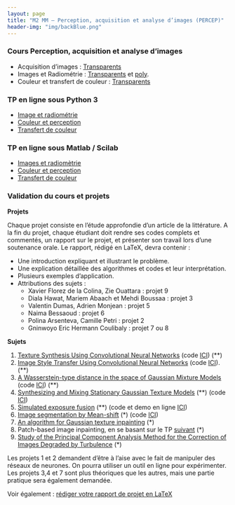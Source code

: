 ```yaml
---
layout: page
title: "M2 MM – Perception, acquisition et analyse d’images (PERCEP)"
header-img: "img/backBlue.png"
---
```


### Cours Perception, acquisition et analyse d’images

* Acquisition d’images : [Transparents](http://w3.mi.parisdescartes.fr/~jdelon/enseignement/cours_image_m2/cours_perception_acquisition.pdf)
* Images et Radiométrie :  [Transparents](http://w3.mi.parisdescartes.fr/~jdelon/enseignement/cours_image_m2/COURS_radiometrie_master.pdf)  et [poly](http://w3.mi.parisdescartes.fr/~jdelon/enseignement/cours_image_m2/radiometrie.pdf).
* Couleur et transfert de couleur : [Transparents](http://w3.mi.parisdescartes.fr/~jdelon/enseignement/cours_image_m2/COURS_couleur_master.pdf)

### TP  en ligne sous Python 3 

* [Image et radiométrie](https://nbviewer.jupyter.org/github/judelo/notebooks/blob/master/python/TP_Radiometrie.ipynb)
* [Couleur et perception](https://nbviewer.jupyter.org/github/judelo/notebooks/blob/master/python/TP_color.ipynb) 
* [Transfert de couleur](https://nbviewer.jupyter.org/github/judelo/notebooks/blob/master/python/TP_color_transfer.ipynb)

### TP  en ligne sous Matlab / Scilab

* [Images et radiomètrie](http://w3.mi.parisdescartes.fr/~jdelon/enseignement/tp_image/org/TP_radiometrie.html)
* [Couleur et perception](http://w3.mi.parisdescartes.fr/~jdelon/enseignement/tp_image/org/TP_perception.html)
* [Transfert de couleur](http://w3.mi.parisdescartes.fr/~jdelon/enseignement/tp_image/org/TP_color_transfer.html)

### Validation du cours et projets 

**Projets**

Chaque projet consiste en l’étude approfondie d’un article de la littérature. A la fin du projet, chaque étudiant doit rendre ses codes complets et commentés, un rapport sur le projet, et présenter son travail lors d’une soutenance orale. Le rapport, rédigé en LaTeX, devra contenir :

* Une introduction expliquant et illustrant le problème.
* Une explication détaillée des algorithmes et codes et leur interprétation.
* Plusieurs exemples d’application.
* Attributions des sujets :
    * Xavier Florez de la Colina, Zie Ouattara : projet 9
    * Diala Hawat, Mariem Abaach et Mehdi Boussaa : projet 3
    * Valentin Dumas,  Adrien Monjean : projet 5
    * Naima Bessaoud : projet 6
    * Polina Arsenteva, Camille Petri : projet 2
    * Gninwoyo Eric Hermann Coulibaly : projet 7 ou 8

**Sujets**

1. [Texture Synthesis Using Convolutional Neural Networks](https://papers.nips.cc/paper/5633-texture-synthesis-using-convolutional-neural-networks.pdf) (code [ICI](https://github.com/leongatys/DeepTextures))   (**)
2. [Image Style Transfer Using Convolutional Neural Networks](https://zpascal.net/cvpr2016/Gatys_Image_Style_Transfer_CVPR_2016_paper.pdf)  (code [ICI](https://github.com/leongatys/PytorchNeuralStyleTransfer)).  (**)
3. [A Wasserstein-type distance in the space of Gaussian Mixture Models](https://hal.archives-ouvertes.fr/hal-02178204) (code [ICI](https://github.com/judelo/gmmot)) (**)
4. [Synthesizing and Mixing Stationary Gaussian Texture Models](https://hal.archives-ouvertes.fr/hal-00816342/) (**) (code [ICI](https://github.com/gpeyre/2013-SIIMS-gaussian-textures))
5. [Simulated exposure fusion](http://www.ipol.im/pub/pre/279/preprint.pdf) (**) (code et demo en ligne [ICI](https://www.ipol.im/pub/pre/279/))
6. [Image segmentation by Mean-shift](https://www.ipol.im/pub/art/2019/255/article_lr.pdf) (*) (code [ICI](https://www.ipol.im/pub/art/2019/255/))
7. [An algorithm for Gaussian texture inpainting](http://www.ipol.im/pub/art/2017/198/) (*)
8. Patch-based image inpainting, en se basant sur le TP [suivant](http://w3.mi.parisdescartes.fr/~jdelon/enseignement/tp_image/org/TP_inpainting.html) (*)
9. [Study of the Principal Component Analysis Method for the Correction of Images Degraded by Turbulence](https://www.ipol.im/pub/art/2018/47/) (*)

Les projets 1 et 2 demandent d’être à l’aise avec le fait de manipuler des réseaux de neurones. On pourra utiliser un outil en ligne pour expérimenter. Les projets 3,4 et 7 sont plus théoriques que les autres, mais une partie pratique sera également demandée.

Voir également :  [rédiger votre rapport de projet en LaTeX](latex.md)